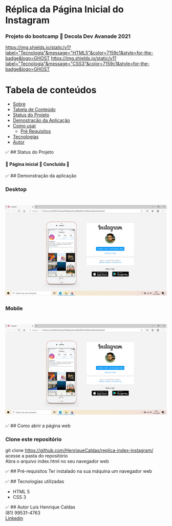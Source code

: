 # Réplica da Página Inicial do Instagram <a name="sobre">
### Projeto do bootcamp 🚀 Decola Dev Avanade 2021

https://img.shields.io/static/v1?label="Tecnologia"&message="HTML5"&color=7159c1&style=for-the-badge&logo=GHOST
https://img.shields.io/static/v1?label="Tecnologia"&message="CSS3"&color=7159c1&style=for-the-badge&logo=GHOST

Tabela de conteúdos
=================
<!--ts-->
   * [Sobre](#Sobre)
   * [Tabela de Conteúdo](#tabela-de-conteudo)
   * [Status do Projeto](#status)
   * [Demostracão da Aplicação](#demostracao)
   * [Como usar](#como-usar)
      * [Pré Requisitos](#pre-requisitos)
   * [Tecnologias](#tecnologias)
   * [Autor](#autor)
<!--te-->

✅ ## Status do Projeto <a name="status">
<h4> 
  🚧 Página inicial 🚀 Concluída 🚧
</h4>

✅ ## Demonstração da aplicação <a name="demostracao"> 

### Desktop
<h1>
  <img alt="print da tela" src="./screenshots/desktop.png" />
</h1>

### Mobile
<h1>
  <img alt="Print da tela" src="./screenshots/desktop.png" />
</h1>

✅ ## Como abrir a página web <a name="como-usar"> 
### Clone este repositório
git clone https://github.com/HenriqueCaldas/replica-index-instagram/
  <br>
acesse a pasta do repositório
  <br>
Abra o arquivo index.html no seu navegador web

✅ ## <a name="pre-requisitos"> Pré-requisitos
Ter instalado na sua máquina um navegador web

✅ ## <a name="tecnologias"> Tecnologias utilizadas
- HTML 5
- CSS 3

✅ ## <a name="autor"> Autor 
Luis Henrique Caldas
  <br>
(81) 99531-4763
  <br>
[Linkedin](https://www.linkedin.com/in/henriquecaldas/)
